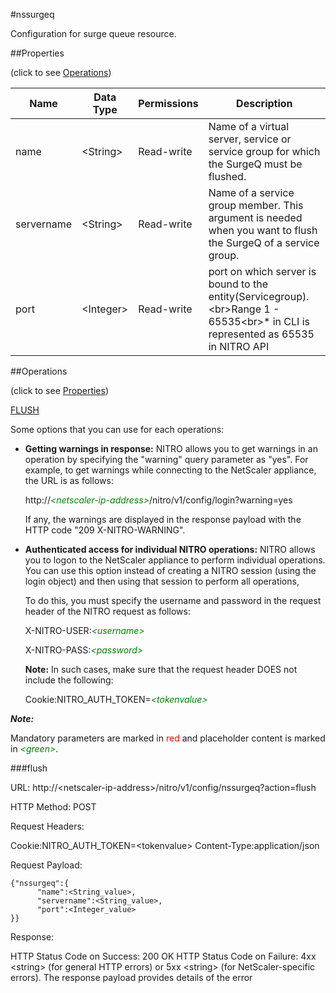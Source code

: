 #nssurgeq

Configuration for surge queue resource.


##Properties 
<span>(click to see [Operations](#operations))</span>


<table><thead><tr><th>Name</th><th> Data Type</th><th> Permissions</th><th>Description</th></tr></thead><tbody><tr><td>name</td><td>&lt;String></td><td>Read-write</td><td>Name of a virtual server, service or service group for which the SurgeQ must be flushed.</td><tr><tr><td>servername</td><td>&lt;String></td><td>Read-write</td><td>Name of a service group member. This argument is needed when you want to flush the SurgeQ of a service group.</td><tr><tr><td>port</td><td>&lt;Integer></td><td>Read-write</td><td>port on which server is bound to the entity(Servicegroup).&lt;br>Range 1 - 65535&lt;br>* in CLI is represented as 65535 in NITRO API</td><tr></tbody></table>
##Operations 
<span>(click to see [Properties](#properties))</span>


[FLUSH](#flush)


Some options that you can use for each operations:
<ul><li><p><b>Getting warnings in response:</b> NITRO allows you to get warnings in an operation by specifying the "warning" query parameter as "yes". For example, to get warnings while connecting to the NetScaler appliance, the URL is as follows:</p><p>http://<span style="color:green;font-style:italic;">&lt;netscaler-ip-address&gt;</span>/nitro/v1/config/login?warning=yes</p><p>If any, the warnings are displayed in the response payload with the HTTP code "209 X-NITRO-WARNING".</p></li><li><p><b>Authenticated access for individual NITRO operations:</b> NITRO allows you to logon to the NetScaler appliance to perform individual operations. You can use this option instead of creating a NITRO session (using the login object) and then using that session to perform all operations,</p><p>To do this, you must specify the username and password in the request header of the NITRO request as follows:</p><p>X-NITRO-USER:<span style="color:green;font-style:italic;">&lt;username&gt;</span></p><p>X-NITRO-PASS:<span style="color:green;font-style:italic;">&lt;password&gt;</span></p><p><b>Note:</b> In such cases, make sure that the request header DOES not include the following:</p><p>Cookie:NITRO_AUTH_TOKEN=<span style="color:green;font-style:italic;">&lt;tokenvalue&gt;</span></p></li></ul>



***Note:*** 
Mandatory parameters are marked in <span style="color:#FF0000;">red</span> and placeholder content is marked in <span style="color:green;font-style:italic">&lt;green&gt;</span>.

###flush



URL: http://&lt;netscaler-ip-address&gt;/nitro/v1/config/nssurgeq?action=flush
HTTP Method: POST
Request Headers:

Cookie:NITRO_AUTH_TOKEN=&lt;tokenvalue&gt;Content-Type:application/json

Request Payload: ```{"nssurgeq":{      "name":<String_value>,      "servername":<String_value>,      "port":<Integer_value>}}```
Response:
HTTP Status Code on Success: 200 OKHTTP Status Code on Failure: 4xx &lt;string&gt; (for general HTTP errors) or 5xx &lt;string&gt; (for NetScaler-specific errors). The response payload provides details of the error


